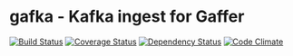 gafka - Kafka ingest for Gaffer
=========

[![Build Status](https://travis-ci.org/flitte/gafka.svg?branch=master)](https://travis-ci.org/flitte/gafka)
[![Coverage Status](https://coveralls.io/repos/github/flitte/gafka/badge.svg?branch=master)](https://coveralls.io/github/flitte/gafka?branch=master)
[![Dependency Status](https://www.versioneye.com/user/projects/5820783eafb6141be330ae73/badge.svg?style=flat-square)](https://www.versioneye.com/user/projects/5820783eafb6141be330ae73)
[![Code Climate](https://codeclimate.com/github/flitte/gafka/badges/gpa.svg)](https://codeclimate.com/github/flitte/gafka)
